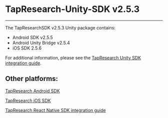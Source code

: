 # TapResearch-Unity-SDK v2.5.3
---

The TapResearchSDK v2.5.3 Unity package contains:
* Android SDK v2.5.5
* Android Unity Bridge v2.5.4
* iOS SDK 2.5.6

For additional information, please see the [TapResearch Unity SDK integration guide](https://supply-docs.tapresearch.com/docs/unity-integration).

## Other platforms:

[TapResearch Android SDK](https://supply-docs.tapresearch.com/docs/android-integration)  

[TapResearch iOS SDK](https://supply-docs.tapresearch.com/docs/ios-integration)  

[TapResearch React Native SDK integration guide](https://supply-docs.tapresearch.com/docs/react-integration)

